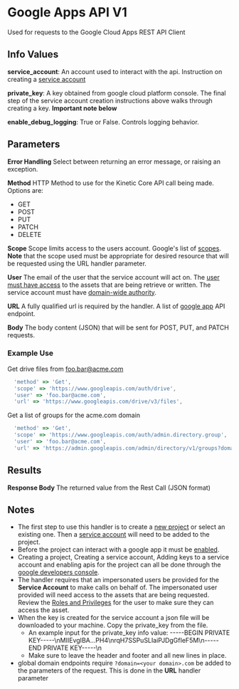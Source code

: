 # Google Apps API V1
Used for requests to the Google Cloud Apps REST API Client

## Info Values
**service_account**: An account used to interact with the api.  Instruction on creating a [service account](https://developers.google.com/identity/protocols/oauth2/service-account#creatinganaccount)

**private_key**: A key obtained from google cloud platform console. The final step of the service account creation instructions above walks through creating a key. **Important note below**

**enable_debug_logging**: True or False. Controls logging behavior. 

## Parameters
**Error Handling**
  Select between returning an error message, or raising an exception.

**Method**
  HTTP Method to use for the Kinetic Core API call being made.
  Options are:
  - GET
  - POST
  - PUT
  - PATCH
  - DELETE

**Scope**
  Scope limits access to the users account.  Google's list of [scopes](https://developers.google.com/identity/protocols/oauth2/scopes). **Note** that the scope used must be appropriate for desired resource that will be requested using the URL handler parameter.

**User**
  The email of the user that the service account will act on.  The [user must have access](https://support.google.com/a/answer/7519580?hl=en) to the assets that are being retrieve or written.  The service account must have [domain-wide authority](https://developers.google.com/identity/protocols/oauth2/service-account#delegatingauthority).

**URL**
    A fully qualified url is required by the handler.  A list of [google app](https://developers.google.com/apis-explorer) API endpoint. 

**Body**
  The body content (JSON) that will be sent for POST, PUT, and PATCH requests.

### Example Use
  Get drive files from foo.bar@acme.com
  ``` javascript
    'method' => 'Get',
    'scope' => 'https://www.googleapis.com/auth/drive',
    'user' => 'foo.bar@acme.com',
    'url' => 'https://www.googleapis.com/drive/v3/files',
  ```

  Get a list of groups for the acme.com domain
  ``` javascript
    'method' => 'Get',
    'scope' => 'https://www.googleapis.com/auth/admin.directory.group',
    'user' => 'foo.bar@acme.com',
    'url' => 'https://admin.googleapis.com/admin/directory/v1/groups?domain=acme.com',
  ```

## Results
**Response Body**
  The returned value from the Rest Call (JSON format)

## Notes
* The first step to use this handler is to create a [new project](https://support.google.com/googleapi/answer/6251787?hl=en) or select an existing one.  Then a [service account](https://developers.google.com/admin-sdk/directory/v1/guides/delegation#create_the_service_account_and_credentials) will need to be added to the project.
* Before the project can interact with a google app it must be [enabled](https://support.google.com/googleapi/answer/6158841?hl=en).
* Creating a project, Creating a service account, Adding keys to a service account and enabling apis for the project can all be done through the [google developers console](https://analytify.io/google-developers-console/#:~:text=Google%20Developers%20Console%20is%20a,Developers%20Console%20with%20your%20Gmail.).
* The handler requires that an impersonated users be provided for the **Service Account** to make calls on behalf of.  The impersonated user provided will need access to the assets that are being requested.  Review the [Roles and Privileges](https://support.google.com/a/answer/7519580?hl=en) for the user to make sure they can access the asset.
* When the key is created for the service account a json file will be downloaded to your machine.  Copy the private_key from the file. 
  * An example input for the private_key info value: -----BEGIN PRIVATE KEY-----\nMIIEvgIBA...PH4\nrqH7SSPuSLIaiPJDgGfIeF5M\n-----END PRIVATE KEY-----\n
  * Make sure to leave the header and footer and all new lines in place.
* global domain endpoints require `?domain=<your domain>.com` be added to the parameters of the request.  This is done in the **URL** handler parameter
